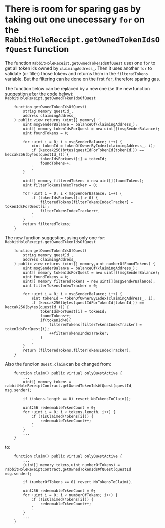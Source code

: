 # There is room for sparing gas by taking out one unecessary `for` on the `RabbitHoleReceipt.getOwnedTokenIdsOfQuest` function

The function `RabbitHoleReceipt.getOwnedTokenIdsOfQuest` uses one `for` to get all token ids owned by `claimingAddress_`. Then it uses another `for` to validate (or filter) those tokens and returns them in the `filteredTokens` variable. But the filtering can be done on the first `for`, therefore sparing gas.

The function below can be replaced by a new one (se the new function suggestion after the code below): `RabbitHoleReceipt.getOwnedTokenIdsOfQuest`
```solidity
    function getOwnedTokenIdsOfQuest(
        string memory questId_,
        address claimingAddress_
    ) public view returns (uint[] memory) {
        uint msgSenderBalance = balanceOf(claimingAddress_);
        uint[] memory tokenIdsForQuest = new uint[](msgSenderBalance);
        uint foundTokens = 0;

        for (uint i = 0; i < msgSenderBalance; i++) {
            uint tokenId = tokenOfOwnerByIndex(claimingAddress_, i);
            if (keccak256(bytes(questIdForTokenId[tokenId])) == keccak256(bytes(questId_))) {
                tokenIdsForQuest[i] = tokenId;
                foundTokens++;
            }
        }

        uint[] memory filteredTokens = new uint[](foundTokens);
        uint filterTokensIndexTracker = 0;

        for (uint i = 0; i < msgSenderBalance; i++) {
            if (tokenIdsForQuest[i] > 0) {
                filteredTokens[filterTokensIndexTracker] = tokenIdsForQuest[i];
                filterTokensIndexTracker++;
            }
        }
        return filteredTokens;
    }
```
The new function suggestion, using only one `for`: `RabbitHoleReceipt.getOwnedTokenIdsOfQuest`
```solidity
    function getOwnedTokenIdsOfQuest(
        string memory questId_,
        address claimingAddress_
    ) public view returns (uint[] memory,uint numberOfFoundTokens) {
        uint msgSenderBalance = balanceOf(claimingAddress_);
        uint[] memory tokenIdsForQuest = new uint[](msgSenderBalance);
        uint foundTokens = 0;
        uint[] memory filteredTokens = new uint[](msgSenderBalance);
        uint filterTokensIndexTracker = 0;

        for (uint i = 0; i < msgSenderBalance; i++) {
            uint tokenId = tokenOfOwnerByIndex(claimingAddress_, i);
            if (keccak256(bytes(questIdForTokenId[tokenId])) == keccak256(bytes(questId_))) {
                tokenIdsForQuest[i] = tokenId;
                foundTokens++;
                if(tokenId>0){
                    filteredTokens[filterTokensIndexTracker] = tokenIdsForQuest[i];
                    ++filterTokensIndexTracker;
                }
            }
        }
        return (filteredTokens,filterTokensIndexTracker);
    }
```

Also the function `Quest.claim` can be changed from: 
```solidity
    function claim() public virtual onlyQuestActive {
        ...
        uint[] memory tokens = rabbitHoleReceiptContract.getOwnedTokenIdsOfQuest(questId, msg.sender);

        if (tokens.length == 0) revert NoTokensToClaim();

        uint256 redeemableTokenCount = 0;
        for (uint i = 0; i < tokens.length; i++) {
            if (!isClaimed(tokens[i])) {
                redeemableTokenCount++;
            }
        }
        ...
    }
```
to:

```solidity
    function claim() public virtual onlyQuestActive {
        ...
        (uint[] memory tokens,uint numberOfTokens) = rabbitHoleReceiptContract.getOwnedTokenIdsOfQuest(questId, msg.sender);

        if (numberOfTokens == 0) revert NoTokensToClaim();

        uint256 redeemableTokenCount = 0;
        for (uint i = 0; i < numberOfTokens; i++) {
            if (!isClaimed(tokens[i])) {
                redeemableTokenCount++;
            }
        }
        ...
    }
```